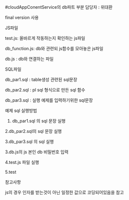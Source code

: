 #cloudAppConentService의 db파트 부분 담당자 : 위대환 

final version 사용

JS파일
 
 test.js: 올바르게 작동하는지 확인하는 js파일
 
 db_function.js: db와 관련되 js함수를 모아놓은 js파일
 
 db.js : db와 연결하는 파일
 
SQL파일
 
  db_par1.sql : table생성 관련된 sql문장

  db_par2.sql  : pl sql 형식으로 만든 sql 함수
  
  db_par3.sql  : 실행 예제를 입력하기위한 sql문장
  
 
예제 sql 실행방법

 1. db_par1.sql  의 sql 문장 실행
 
 2.db_par2.sql의 sql 문장 실행
 
 3.db_par3.sql 의 sql 실행
 
 3.db.js의 js 본인 db 비밀번호 입력
 
 4.test.js 파일 실행
 
 5.test
 
 참고사항
 
 js의 경우 인자를 받는것이 아닌 일정한 값으로 코딩되어있음을 참고
 
